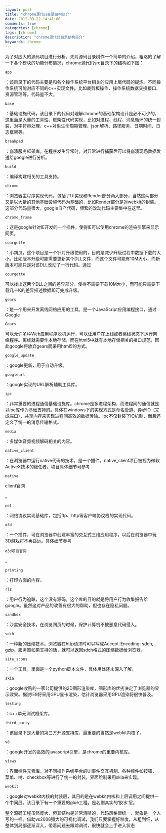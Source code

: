 ```yaml
---
layout: post
title: "chrome源代码目录结构简介"
date: 2012-03-22 14:41:00 
comments: true
categories: [chrome]
tags: [chrome]
description: "chrome源代码目录结构简介"
keywords: chrome
---
```



 
  
   为了对庞大的源码项目进行分析，先对源码目录树作一个简单的介绍，粗略的了解一下各个模块的功能分布情况，chrome源代码src目录下的结构如下图：
  
 
 
  
   
  
 
 
  
   
    app
   
   ：该目录下的代码主要是和各个操作系统平台相关的应用上层代码的提炼。不同操作系统可能对应不同的c++实现文件。比如裁剪板操作、操作系统数据交换接口、资源管理等。代码量不大。
  
 
 
  
   
    base
   
   ：基础设施代码，该目录下的代码对理解chrome的基础架构设计是必不可少的，这里面是大量的工具性、框架性代码实现，比如对进程、线程、消息循环的统一封装，对字符串处理、c++对象生命周期管理、json解析、路径服务、日期时间、日志框架等。
  
 
 
  
   
    breakpad
   
   ：崩溃服务框架库，在程序发生异常时，对异常进行捕获后可以将崩溃现场数据发送给google进行分析。
  
 
 
  
   
    build
   
   ：编译构建相关的工具支持。
  
 
 
  
   
    chrome
   
   ：浏览器主程序实现代码，包括了UI实现和Render部分两大部分，当然这两部分又是以大量的其他基础设施代码为基础的，比如Render部分是对webkit的封装。这部分代码量很大，google自产代码，频繁的改动代码主要集中在这里。
  
 
 
  
   
    chrome_frame
   
   ：这是google针对IE开发的一个插件，使得IE可以使用chrome的渲染引擎来显示网页。
  
 
 
  
   
    courgette
   
   ：小胡瓜，这个项目是一个针对升级使用的，目的是减少升级过程中数据下载的大小。比如版本升级可能需要更新某个DLL文件，而这个文件可能有10M大小，而新版本可能只是对该DLL改动了一行代码。通过
   
    courgette
   
   可以找出这两个DLL之间的差异部分，使得不需要下载10M大小，而可能只需要下载几十K的差异描述数据即可完成升级。
  
 
 
  
   
    gears
   
   ：是一个用来开发离线网络应用的工具，是一个JavaScript应用编程接口，通过Google
   
    Gears
   
   可以允许多种Web应用程序脱机运行，可以让用户在上线或者离线状态下运行网络程序。离线就需要作本地存储，而在html5中就有本地存储相关的接口规范，因此google将放弃gears而采用html5的方式。
  
 
 
  
   
    google_update
   
   ：google更新，用于自动升级。
  
 
 
  
   
    googleurl
   
   ：google实现的URL解析辅助工具库。
  
 
 
  
   
    ipc
   
   ：非常重要的进程通信基础设施库。chrome是多进程架构，而进程间的通信就是以ipc库作为基础支持的。具体在windows下的实现方式是命名管道、异步IO（完成端口）、共享内存来实现进程间高效的数据传输。ipc不仅封装了IO机制，而且还定义了统一的消息传输格式。
  
 
 
  
   
    media
   
   ：多媒体音频视频解码相关的内容。
  
 
 
  
   
    native_client
   
   ：在浏览器中运行native代码的技术，是一个插件。native_client项目被视为微软ActiveX技术的继任者。项目具体细节可参考
   
    native
 client官网
   
  
  
   。
  
 
 
  
   
    net
   
   ：网络协议实现基础库，包括ftp、http等客户端协议栈的实现代码。
  
 
 
  
   
    o3d
   
   ：一个插件，可在浏览器中创建丰富的交互式三维应用程序，以后在浏览器中玩3D游戏将不再遥远。具体细节参考
   
    o3d项目官网
   
   。
  
 
 
  
   
    printing
   
   ：打印方面的内容。
  
 
 
  
   
    rlz
   
   ：用户行为追踪，这个没有源码，这个库的目的就是将用户行为收集报告给google。虽然这对产品的改善有很大的帮助，但也存在隐私问题。
  
 
 
  
   
    sandbox
   
   ：沙盒安全技术，在浏览网页的时候，保护计算机不被恶意代码侵入。
  
 
 
  
   
    sdch
   
   ：一种新的压缩技术。浏览器在http请求时可以写成Accept-Encoding: sdch, gzip。服务器如果支持的话，就可以返回sdch格式的压缩数据给浏览器。
  
 
 
  
   
    site_scons
   
   ：一个工具，里面是一个python脚本文件，具体用处还未深入了解。
  
 
 
  
   
    skia
   
   ：google收购的一家公司提供的2D图形渲染库，图形库的优劣决定了浏览器的显示效果。据说IE9将采用GPU显卡渲染，估计浏览器采用GPU渲染将很快普及。
  
 
 
  
   
    testing
   
   ：c++单元测试框架库。
  
 
 
  
   
    third_party
   
   ：该目录下是大量的第三方开源支持库，最重要的当然是webkit内核了。
  
 
 
  
   
    v8
   
   ：google开发的高效的javascript引擎，是chrome的重要内核库。
  
 
 
  
   
    views
   
   ：界面控件元素库，对不同操作系统平台的UI事件交互机制、各种控件如按钮、菜单、树、checkbox等进行了统一的封装。界面绘制采用skia来实现。
  
 
 
  
   
    webkit
   
   ：google对webkit内核的封装层，其目的是在webkit内核和上层调用之间提供一个中间层。该目录下有一个重要的glue工程。是名副其实的‘胶水’层。
  
 
 
  
   整个源码工程虽然庞大，但其结构是非常清晰的，代码风格很统一，就象是一个人写的一样。借助vs2008强大的可视化调试，我们只要掌握好粒度，从粗到细，从整体到局部逐渐深入，带着问题去跟踪调试，很快就会上手进入状态
  
 


